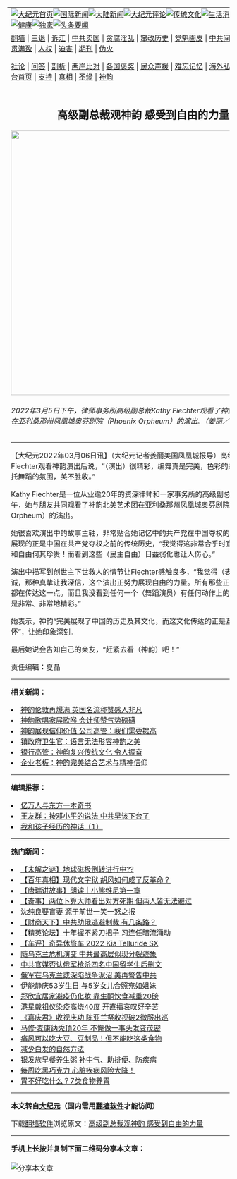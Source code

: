 <a name="1" id="1" target="_blank"></a><span id="1"></span>
<table align=center border="0"><tr><td colspan="2" VALIGN=TOP><a href="https://github.com/ksodae325/djy/blob/master/gb/nf1351518.md#1"><img src="https://raw.githubusercontent.com/ksodae325/www/master/t/djy/1.jpg" title="大纪元首页" alt="大纪元首页"></a><a href="https://github.com/ksodae325/djy/blob/master/gb/n24hr.md#1"><img src="https://raw.githubusercontent.com/ksodae325/www/master/t/djy/3.jpg" title="国际新闻" alt="国际新闻"></a><a href="https://github.com/ksodae325/djy/blob/master/gb/nsc413.md#1"><img src="https://raw.githubusercontent.com/ksodae325/www/master/t/djy/4.jpg" title="大陆新闻" alt="大陆新闻"></a><a href="https://github.com/ksodae325/djy/blob/master/gb/news392.md#1"><img src="https://raw.githubusercontent.com/ksodae325/www/master/t/djy/5.jpg" title="大纪元评论" alt="大纪元评论"></a><a href="https://github.com/ksodae325/djy/blob/master/gb/news2007.md#1"><img src="https://raw.githubusercontent.com/ksodae325/www/master/t/djy/6.jpg" title="传统文化" alt="传统文化"></a><a href="https://github.com/ksodae325/djy/blob/master/gb/news2008.md#1"><img src="https://raw.githubusercontent.com/ksodae325/www/master/t/djy/7.jpg" title="生活消费" alt="生活消费"></a><a href="https://github.com/ksodae325/djy/blob/master/gb/ncyule.md#1"><img src="https://raw.githubusercontent.com/ksodae325/www/master/t/djy/8.jpg" title="娱乐休闲" alt="娱乐休闲"></a><a href="https://github.com/ksodae325/djy/blob/master/gb/nsc1002.md#1"><img src="https://raw.githubusercontent.com/ksodae325/www/master/t/djy/9.jpg" title="健康" alt="健康"></a><a href="https://github.com/ksodae325/djy/blob/master/gb/nf6092.md#1"><img src="https://raw.githubusercontent.com/ksodae325/www/master/t/djy/10a.jpg" title="独家" alt="独家"></a><a href="https://github.com/ksodae325/djy/blob/master/gb/nf4514.md#1"><img src="https://raw.githubusercontent.com/ksodae325/www/master/t/djy/12a.jpg" title="头条要闻" alt="头条要闻"></a></td></tr>
<tr><td colspan="2" VALIGN=TOP><a target="_blank" href="https://github.com/ksodae325/www/blob/master/README.md?zsrh#1">翻墙</a> | <a target="_blank" href="https://github.com/ksodae325/djy/blob/master/gb/nf5657.md#1">三退</a> | <a target="_blank" href="https://github.com/ksodae325/djy/blob/master/gb/nf6124.md#1">诉江</a> | <a target="_blank" href="https://github.com/ksodae325/djy/blob/master/gb/nf1176117.md#1">中共卖国</a> | <a target="_blank" href="https://github.com/ksodae325/djy/blob/master/gb/nf5773.md#1">贪腐淫乱</a> | <a target="_blank" href="https://github.com/ksodae325/djy/blob/master/gb/nf1176115.md#1">窜改历史</a> | <a target="_blank" href="https://github.com/ksodae325/djy/blob/master/gb/nf1176107.md#1">党魁画皮</a> | <a target="_blank" href="https://github.com/ksodae325/djy/blob/master/gb/nf1320400.md#1">中共间谍</a> | <a target="_blank" href="https://github.com/ksodae325/djy/blob/master/gb/nf1176114.md#1">破坏传统</a> | <a target="_blank" href="https://github.com/ksodae325/ntdtv/blob/master/gb/prog447_1.md#1">恶贯满盈</a> | <a target="_blank" href="https://github.com/ksodae325/djy/blob/master/gb/ncid278.md#1">人权</a> | <a target="_blank" href="https://github.com/ksodae325/djy/blob/master/gb/nf1176111.md#1">迫害</a> | <a target="_blank" href="https://gitlab.com/szzdlab/mh-qikan/blob/master/README.md#1">期刊</a> | <a target="_blank" href="https://github.com/ksodae325/djy/blob/master/gb/nf5562.md#1">伪火</a></p><p><a target="_blank" href="https://github.com/ksodae325/djy/blob/master/gb/9p.md#1">社论</a> | <a target="_blank" href="https://github.com/ksodae325/djy/blob/master/gb/nf4378.md#1">问答</a> | <a target="_blank" href="https://github.com/ksodae325/djy/blob/master/gb/nf5792.md#1">剖析</a> | <a target="_blank" href="https://github.com/ksodae325/djy/blob/master/gb/nf5735.md#1">两岸比对</a> | <a target="_blank" href="https://github.com/ksodae325/djy/blob/master/gb/nf6119.md#1">各国褒奖</a> | <a target="_blank" href="https://github.com/ksodae325/djy/blob/master/gb/nf6120.md#1">民众声援</a> | <a target="_blank" href="https://github.com/ksodae325/djy/blob/master/gb/nf1188594.md#1">难忘记忆</a> | <a target="_blank" href="https://github.com/ksodae325/djy/blob/master/gb/nf3180.md#1">海外弘传</a> | <a target="_blank" href="https://github.com/ksodae325/djy/blob/master/gb/nf5410.md#1">万人上访</a> | <a target="_blank" href="https://github.com/ksodae325/www/blob/master/README.md?zsrh#1">平台首页</a> | <a target="_blank" href="https://github.com/ksodae325/djy/blob/master/gb/nf4386.md#1">支持</a> | <a target="_blank" href="https://github.com/ksodae325/djy/blob/master/gb/nf4389.md#1">真相</a> | <a target="_blank" href="https://github.com/ksodae325/djy/blob/master/gb/nf5790.md#1">圣缘</a> | <a target="_blank" href="https://github.com/ksodae325/djy/blob/master/gb/nf4786.md#1">神韵</a></td></tr>
<tr><td VALIGN=TOP width="626"><h2 align=center>高级副总裁观神韵 感受到自由的力量</h2>
<img width="600" src="https://i.epochtimes.com/assets/uploads/2022/03/id13625512-220305194853100731-600x400.jpg" />
<h6>2022年3月5日下午，律师事务所高级副总裁Kathy Fiechter观看了神韵北美艺术团在亚利桑那州凤凰城奥芬剧院（Phoenix Orpheum）的演出。（姜丽／大纪元）
</h6>
<hr>
	<p>【大纪元2022年03月06日讯】（大纪元记者姜丽美国凤凰城报导）高级副总裁Kathy Fiechter观看<ahref="https://github.com/ksodae325/djy/blob/master/gb/tag/%E7%A5%9E%E9%9F%B5.md#1">神韵</a>演出后说，“（演出）很精彩，编舞真是完美，色彩的运用巧妙地烘托<ahref="https://github.com/ksodae325/djy/blob/master/gb/tag/%E8%88%9E%E8%B9%88.md#1">舞蹈</a>的氛围，美不胜收。”</p>
<p>Kathy Fiechter是一位从业逾20年的资深律师和一家事务所的高级副总裁。3月5日下午，她与朋友共同观看了<ahref="https://github.com/ksodae325/djy/blob/master/gb/tag/%E7%A5%9E%E9%9F%B5.md#1">神韵</a>北美艺术团在亚利桑那州<ahref="https://github.com/ksodae325/djy/blob/master/gb/tag/%E5%87%A4%E5%87%B0%E5%9F%8E%E5%A5%A5%E8%8A%AC%E5%89%A7%E9%99%A2.md#1">凤凰城奥芬剧院</a>（Phoenix Orpheum）的演出。</p>
<p>她很喜欢演出中的故事主轴，非常贴合她记忆中的共产党在中国夺权的过程。而神韵展现的正是中国在共产党夺权之前的传统历史，“我觉得这非常合乎时宜。我们的民主和自由何其珍贵！而看到这些（民主自由）日益弱化也让人伤心。”</p>
<p>演出中描写到创世主下世救人的情节让Fiechter感触良多，“我觉得（表达的）很真诚，那种真挚让我深信，这个演出正努力展现自由的力量。所有那些正统的古典<ahref="https://github.com/ksodae325/djy/blob/master/gb/tag/%E8%88%9E%E8%B9%88.md#1">舞蹈</a>都在传达这一点。而且我没看到任何一个（舞蹈演员）有任何动作上的失误，这实在是非常、非常地精彩。”</p>
<p>她表示，神韵“完美展现了<ahref="https://github.com/ksodae325/djy/blob/master/gb/tag/%E4%B8%AD%E5%9B%BD%E7%9A%84%E5%8E%86%E5%8F%B2.md#1">中国的历史</a>及其文化，而这文化传达的正是互相关爱和关怀”，让她印象深刻。</p>
<p>最后她说会告知自己的亲友，“赶紧去看（神韵）吧！”</p>
<p>责任编辑：夏晶</p>
	
<hr>


<strong>相关新闻：</strong>
<li><a href="https://github.com/ksodae325/djy/blob/master/gb/22/3/5/n13623096.md#1">神韵伦敦再爆满 英国名流称赞感人非凡</a></li>
<li><a href="https://github.com/ksodae325/djy/blob/master/gb/22/3/5/n13623216.md#1">神韵歌唱家展歌喉 会计师赞气势磅礴</a></li>
<li><a href="https://github.com/ksodae325/djy/blob/master/gb/22/3/5/n13623221.md#1">神韵展现信仰价值 公司高管：我们需要提高</a></li>
<li><a href="https://github.com/ksodae325/djy/blob/master/gb/22/3/5/n13623272.md#1">镇政府卫生官：语言无法形容神韵之美</a></li>
<li><a href="https://github.com/ksodae325/djy/blob/master/gb/22/3/5/n13623327.md#1">银行高管：神韵复兴传统文化 令人振奋</a></li>
<li><a href="https://github.com/ksodae325/djy/blob/master/gb/22/3/5/n13623364.md#1">企业老板：神韵完美结合艺术与精神信仰</a></li>
<hr>


<strong>编辑推荐：</strong>
<li><a href="https://github.com/upjkzu3674/djy/blob/master/gb/17/5/26/n9191512.md?dfh#1" target="_blank">亿万人与东方一本奇书</a></li><li><a href="https://github.com/tsiac2612/djy/blob/master/gb/19/2/18/n11052730.md#1" target="_blank">王友群：按邓小平的说法 中共早该下台了</a></li><li><a href="https://github.com/tsiac2612/djy/blob/master/gb/16/7/4/n8065341.md#1" target="_blank">我和孩子经历的神话（1）</a></li>
<hr>

<strong>热门新闻：</strong>
<li><a href="https://github.com/kprudh391/djy/blob/master/gb/22/2/25/n13605590.md#1">【未解之谜】地球磁极倒转进行中??</a></li>
<li><a href="https://github.com/kprudh391/djy/blob/master/gb/22/2/22/n13597113.md#1">【百年真相】现代文字狱 胡风如何成了反革命？</a></li>
<li><a href="https://github.com/kprudh391/djy/blob/master/gb/22/2/28/n13610168.md#1">【唐瑞讲故事】朗读｜小熊维尼第一章</a></li>
<li><a href="https://github.com/kprudh391/djy/blob/master/gb/22/2/17/n13582752.md#1">【奇事】两位卜算大师看出对方死期 但两人皆无法避过</a></li>
<li><a href="https://github.com/kprudh391/djy/blob/master/gb/22/2/25/n13605650.md#1">沈纯良娶盲妻 源于前世一笑一怒之报</a></li>
<li><a href="https://github.com/kprudh391/djy/blob/master/gb/22/3/4/n13622668.md#1">【财商天下】中共助俄逃避制裁 有几条路？</a></li>
<li><a href="https://github.com/kprudh391/djy/blob/master/gb/22/3/5/n13624882.md#1">【精英论坛】十年握不紧刀把子 习连任暗流涌动</a></li>
<li><a href="https://github.com/kprudh391/djy/blob/master/gb/22/3/5/n13623088.md#1">【车评】奇异休旅车 2022 Kia Telluride SX</a></li>
<li><a href="https://github.com/kprudh391/djy/blob/master/gb/22/3/3/n13619947.md#1">随乌克兰危机演变 中共最高层似现分裂迹象</a></li>
<li><a href="https://github.com/kprudh391/djy/blob/master/gb/22/3/3/n13620188.md#1">中共官媒否认俄军枪杀四名中国留学生后删文</a></li>
<li><a href="https://github.com/kprudh391/djy/blob/master/gb/22/3/4/n13622400.md#1">俄军在乌克兰或深陷战争泥沼 美再警告中共</a></li>
<li><a href="https://github.com/kprudh391/djy/blob/master/gb/22/3/4/n13622771.md#1">伊能静庆53岁生日 与5岁女儿合照宛如姐妹</a></li>
<li><a href="https://github.com/kprudh391/djy/blob/master/gb/22/3/4/n13622910.md#1">郑欣宜居家避疫仍化妆 靠生酮饮食减重20磅</a></li>
<li><a href="https://github.com/kprudh391/djy/blob/master/gb/22/3/2/n13617343.md#1">港星戴祖仪染疫高烧40度 开直播哀叹好辛苦</a></li>
<li><a href="https://github.com/kprudh391/djy/blob/master/gb/22/3/3/n13619020.md#1">《嘉庆君》收视庆功 陈亚兰祭收视破2微服出巡</a></li>
<li><a href="https://github.com/kprudh391/djy/blob/master/gb/22/3/3/n13620385.md#1">马修·麦康纳秃顶20年 不懈做一事头发变茂密</a></li>
<li><a href="https://github.com/kprudh391/djy/blob/master/gb/22/2/26/n13606787.md#1">痛风可以吃大豆、豆制品！但不能吃这类食物</a></li>
<li><a href="https://github.com/kprudh391/djy/blob/master/gb/22/3/2/n13616608.md#1">减少白发的自然方法</a></li>
<li><a href="https://github.com/kprudh391/djy/blob/master/gb/22/3/3/n13618986.md#1">银发族早餐养生粥 补中气、助排便、防疾病</a></li>
<li><a href="https://github.com/kprudh391/djy/blob/master/gb/22/3/1/n13613647.md#1">每周吃黑巧克力 心脏疾病风险大降！</a></li>
<li><a href="https://github.com/kprudh391/djy/blob/master/gb/22/3/4/n13620732.md#1">胃不好吃什么？7类食物养胃</a></li>
<hr>

<strong>本文转自<a href="https://www.epochtimes.com">大纪元</a>（国内需用<a href="https://github.com/ksodae325/www/blob/master/README.md#8">翻墙软件</a>才能访问）</strong><p>下载<a href="https://github.com/ksodae325/www/blob/master/README.md#8">翻墙软件</a>浏览原文：<a href="https://www.epochtimes.com/gb/22/3/6/n13625442.htm">高级副总裁观神韵 感受到自由的力量</a></p><hr>

<strong>手机上长按并复制下面二维码分享本文章：</strong><br><br><img src="https://chart.apis.google.com/chart?cht=qr&chs=240x240&choe=UTF-8&chld=M|2&chl=https://github.com/ksodae325/djy/blob/master/gb/22/3/6/n13625442.md%231" title="分享本文章"></td><td VALIGN=TOP><a href="https://github.com/ksodae325/djy/blob/master/gb/16/1/21/n4622075.md?dfh#1" target="_blank"><img src="https://raw.githubusercontent.com/ksodae325/djy/master/gb/300/wei-f1.jpg" title="中共的伪火骗局"  alt="中共的伪火骗局"></a><br><a href="https://github.com/ksodae325/www/blob/master/README.md?dfh#9" target="_blank"><img src="https://raw.githubusercontent.com/ksodae325/djy/master/gb/300/yong-h.jpg" title="永恒的见证"  alt="永恒的见证"></a><br><a href="https://github.com/ksodae325/djy/blob/master/gb/13/9/29/n3974789.md?dfh#1" target="_blank"><img src="https://raw.githubusercontent.com/ksodae325/djy/master/gb/300/shang-lnz.jpg" title="善良女子被中共投男牢"  alt="善良女子被中共投男牢"></a><br><a href="https://github.com/ksodae325/djy/blob/master/gb/16/3/16/n4663449.md?dfh#1" target="_blank"><img src="https://raw.githubusercontent.com/ksodae325/djy/master/gb/300/huo-z3.jpg" title="警卫目击活摘器官"  alt="警卫目击活摘器官"></a><br><a href="https://github.com/ksodae325/djy/blob/master/gb/16/8/7/n8177641.md?dfh#1" target="_blank"><img src="https://raw.githubusercontent.com/ksodae325/djy/master/gb/300/huo-z4.jpg" title="证人描述活摘恐怖"  alt="证人描述活摘恐怖"></a><br><a href="https://github.com/ksodae325/djy/blob/master/gb/10/4/19/n2881569.md?dfh#1" target="_blank"><img src="https://raw.githubusercontent.com/ksodae325/djy/master/gb/300/huo-z1.jpg" title="揭开活摘器官黑幕"  alt="揭开活摘器官黑幕"></a><br><a href="https://github.com/ksodae325/djy/blob/master/gb/10/11/7/n3077476.md?dfh#1" target="_blank"><img src="https://raw.githubusercontent.com/ksodae325/djy/master/gb/300/ma-ks.jpg" title="马克思的成魔之路"  alt="马克思的成魔之路"></a><br><a href="https://github.com/ksodae325/djy/blob/master/gb/14/6/9/n4173977.md?dfh#1" target="_blank"><img src="https://raw.githubusercontent.com/ksodae325/djy/master/gb/300/chang-zs.jpg" title="藏字石 蕴天机"  alt="藏字石 蕴天机"></a><br><a href="https://github.com/ksodae325/djy/blob/master/gb/18/5/10/n10381511.md?dfh#1" target="_blank"><img src="https://raw.githubusercontent.com/ksodae325/djy/master/gb/300/st1.jpg" title="关注三亿人三退"  alt="关注三亿人三退"></a><br><a href="https://github.com/ksodae325/djy/blob/master/gb/18/3/21/n10237682.md?dfh#1" target="_blank"><img src="https://raw.githubusercontent.com/ksodae325/djy/master/gb/300/jie-t.jpg" title="解体中共复兴中华"  alt="解体中共复兴中华"></a><br><a href="https://github.com/ksodae325/djy/blob/master/gb/9/2/9/n2422991.md?dfh#1" target="_blank"><img src="https://raw.githubusercontent.com/ksodae325/djy/master/gb/300/gao-zs.jpg" title="中共迫害良心律师"  alt="中共迫害良心律师"></a><br><a href="https://github.com/ksodae325/djy/blob/master/gb/18/12/9/n10900044.md?dfh#1" target="_blank"><img src="https://raw.githubusercontent.com/ksodae325/djy/master/gb/300/sj1.jpg" title="三百多万人举报江泽民"  alt="三百多万人举报江泽民"></a><br><a href="https://github.com/ksodae325/djy/blob/master/gb/18/8/28/n10672014.md?dfh#1" target="_blank"><img src="https://raw.githubusercontent.com/ksodae325/djy/master/gb/300/sj2.jpg" title="这些官员为何起诉江泽民"  alt="这些官员为何起诉江泽民"></a><br><a href="https://github.com/ksodae325/djy/blob/master/gb/8/12/18/n2367165.md?dfh#1" target="_blank"><img src="https://raw.githubusercontent.com/ksodae325/djy/master/gb/300/liangan.jpg" title="海峡两岸的强烈对比"  alt="海峡两岸的强烈对比"></a><br><a href="https://github.com/ksodae325/djy/blob/master/gb/15/12/10/n4593139.md?dfh#1" target="_blank"><img src="https://raw.githubusercontent.com/ksodae325/djy/master/gb/300/jia-ndzl.jpg" title="加拿大总理的贺信"  alt="加拿大总理的贺信"></a><br><a href="https://github.com/ksodae325/djy/blob/master/gb/11/6/17/n3289382.md?dfh#1" target="_blank"><img src="https://raw.githubusercontent.com/ksodae325/djy/master/gb/300/xiao-wd.jpg" title="探寻真相兼听则明"  alt="探寻真相兼听则明"></a><br><a href="https://github.com/ksodae325/djy/blob/master/gb/18/10/27/n10812623.md?dfh#1" target="_blank"><img src="https://raw.githubusercontent.com/ksodae325/djy/master/gb/300/yindu.jpg" title="印度媒体报道东方"  alt="印度媒体报道东方"></a><br><a href="https://github.com/ksodae325/djy/blob/master/gb/18/6/9/n10469652.md?dfh#1" target="_blank"><img src="https://raw.githubusercontent.com/ksodae325/djy/master/gb/300/xie-j.jpg" title="不一样的海外校园"  alt="不一样的海外校园"></a><br><a href="https://github.com/ksodae325/djy/blob/master/gb/7/4/5/n1669415.md?dfh#1" target="_blank"><img src="https://raw.githubusercontent.com/ksodae325/djy/master/gb/300/li-up.jpg" title="从大师到徒弟的传奇"  alt="从大师到徒弟的传奇"></a><br><a href="https://github.com/ksodae325/djy/blob/master/gb/17/5/26/n9191512.md?dfh#1" target="_blank"><img src="https://raw.githubusercontent.com/ksodae325/djy/master/gb/300/zfl2.jpg" title="亿万人与东方一本奇书"  alt="亿万人与东方一本奇书"></a><br><a href="https://github.com/ksodae325/djy/blob/master/gb/13/11/27/n4020290.md?dfh#1" target="_blank"><img src="https://raw.githubusercontent.com/ksodae325/djy/master/gb/300/zhen-h.jpg" title="大陆见不到的震撼场面"  alt="大陆见不到的震撼场面"></a><br><a href="https://github.com/ksodae325/djy/blob/master/gb/15/7/17/n4482910.md?dfh#1" target="_blank"><img src="https://raw.githubusercontent.com/ksodae325/djy/master/gb/300/dalu-sk.jpg" title="人心向善 大陆当初盛况"  alt="人心向善 大陆当初盛况"></a><br><a href="https://github.com/ksodae325/djy/blob/master/gb/19/1/5/n10955468.md?dfh#1" target="_blank"><img src="https://raw.githubusercontent.com/ksodae325/djy/master/gb/300/zfl1.jpg" title="追寻真理 这书讲什么"  alt="追寻真理 这书讲什么"></a><br><a href="https://github.com/ksodae325/www/blob/master/README.md?dfh#1" target="_blank"><img src="https://raw.githubusercontent.com/ksodae325/djy/master/gb/300/fq1.jpg" title="下载免费翻墙软件"  alt="下载免费翻墙软件"></a><br></td></tr></table>
